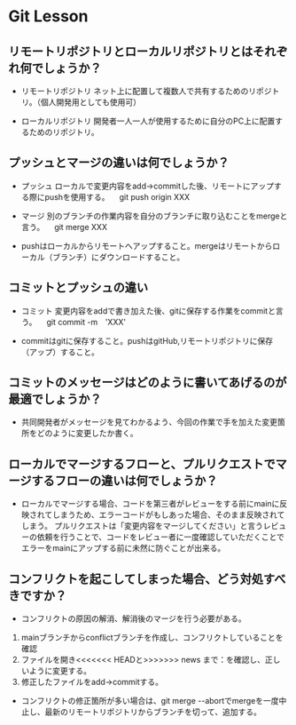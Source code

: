 # Git Lesson

## リモートリポジトリとローカルリポジトリとはそれぞれ何でしょうか？
- リモートリポジトリ
ネット上に配置して複数人で共有するためのリポジトリ。（個人開発用としても使用可）

- ローカルリポジトリ
開発者一人一人が使用するために自分のPC上に配置するためのリポジトリ。


## プッシュとマージの違いは何でしょうか？
- プッシュ
ローカルで変更内容をadd→commitした後、リモートにアップする際にpushを使用する。
　git push origin XXX

- マージ
別のブランチの作業内容を自分のブランチに取り込むことをmergeと言う。
　git merge XXX

- pushはローカルからリモートへアップすること。mergeはリモートからローカル（ブランチ）にダウンロードすること。

## コミットとプッシュの違い
- コミット
変更内容をaddで書き加えた後、gitに保存する作業をcommitと言う。
　git commit -m　'XXX'

- commitはgitに保存すること。pushはgitHub,リモートリポジトリに保存（アップ）すること。


## コミットのメッセージはどのように書いてあげるのが最適でしょうか？
- 共同開発者がメッセージを見てわかるよう、今回の作業で手を加えた変更箇所をどのように変更したか書く。

## ローカルでマージするフローと、プルリクエストでマージするフローの違いは何でしょうか？
- ローカルでマージする場合、コードを第三者がレビューをする前にmainに反映されてしまうため、エラーコードがもしあった場合、そのまま反映されてしまう。
  プルリクエストは「変更内容をマージしてください」と言うレビューの依頼を行うことで、コードをレビュー者に一度確認していただくことでエラーをmainにアップする前に未然に防ぐことが出来る。


## コンフリクトを起こしてしまった場合、どう対処すべきですか？
- コンフリクトの原因の解消、解消後のマージを行う必要がある。
1. mainブランチからconflictブランチを作成し、コンフリクトしていることを確認
2. ファイルを開き<<<<<<< HEADと>>>>>>> news まで：を確認し、正しいように変更する。
3. 修正したファイルをadd→commitする。

- コンフリクトの修正箇所が多い場合は、git merge --abortでmergeを一度中止し、最新のリモートリポジトリからブランチを切って、追加する。
